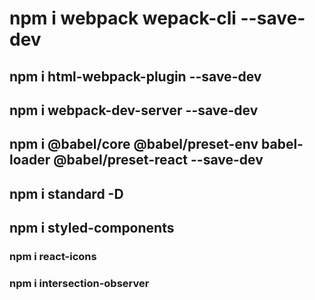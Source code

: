 # npm i webpack wepack-cli --save-dev

## npm i html-webpack-plugin --save-dev

## npm i webpack-dev-server --save-dev

## npm i @babel/core @babel/preset-env babel-loader @babel/preset-react --save-dev

## npm i standard -D

## npm i styled-components

### npm i react-icons

### npm i intersection-observer
